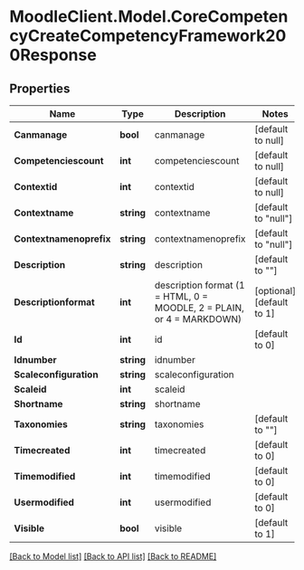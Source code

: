 # MoodleClient.Model.CoreCompetencyCreateCompetencyFramework200Response

## Properties

Name | Type | Description | Notes
------------ | ------------- | ------------- | -------------
**Canmanage** | **bool** | canmanage | [default to null]
**Competenciescount** | **int** | competenciescount | [default to null]
**Contextid** | **int** | contextid | [default to null]
**Contextname** | **string** | contextname | [default to "null"]
**Contextnamenoprefix** | **string** | contextnamenoprefix | [default to "null"]
**Description** | **string** | description | [default to ""]
**Descriptionformat** | **int** | description format (1 &#x3D; HTML, 0 &#x3D; MOODLE, 2 &#x3D; PLAIN, or 4 &#x3D; MARKDOWN) | [optional] [default to 1]
**Id** | **int** | id | [default to 0]
**Idnumber** | **string** | idnumber | 
**Scaleconfiguration** | **string** | scaleconfiguration | 
**Scaleid** | **int** | scaleid | 
**Shortname** | **string** | shortname | 
**Taxonomies** | **string** | taxonomies | [default to ""]
**Timecreated** | **int** | timecreated | [default to 0]
**Timemodified** | **int** | timemodified | [default to 0]
**Usermodified** | **int** | usermodified | [default to 0]
**Visible** | **bool** | visible | [default to 1]

[[Back to Model list]](../README.md#documentation-for-models) [[Back to API list]](../README.md#documentation-for-api-endpoints) [[Back to README]](../README.md)

